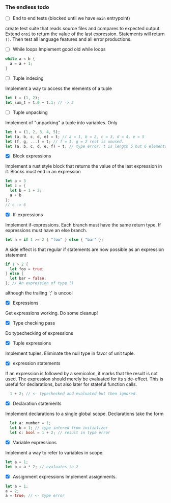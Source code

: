 
### The endless todo

- [ ] End to end tests (blocked until we have `main` entrypoint)

create test suite that reads source files and compares to expected output.
Extend `onoi` to return the value of the last expression. Statements will return `()`.
Then test all language features and all error productions.

- [ ] While loops
Implement good old while loops
```rust
while a < b {
  a = a + 1;
}
```

- [ ] Tuple indexing

Implement a way to access the elements of a tuple
```rust
let t = (1, 2);
let sum_t = t.0 + t.1; // -> 3
```

- [ ] Tuple unpacking

Implement of "unpacking" a tuple into variables. Only 

```rust
let t = (1, 2, 3, 4, 5);
let (a, b, c, d, e) = t; // a = 1, b = 2, c = 3, d = 4, e = 5
let (f, g, ...) = t; // f = 1, g = 2 rest is unused.
let (a, b, c, d, e, f) = t; // type error: t is length 5 but 6 elements extracted  
```

- [x] Block expressions

Implement a rust style block that returns the value of the last expression in it. 
Blocks must end in an expression
```rust
let a = 3
let c = {
  let b = 1 + 2;
  a + b
};
// c -> 6
```

- [x] If-expressions

Implement if-expressions. Each branch must have the same return type.
If expressions must have an else branch.
```rust
let a = if 1 >= 2 { "foo" } else { "bar" };
```

A side effect is that regular if statements are now possible as an expression statement
```rust
if 1 > 2 {
  let foo = true;
} else {
  let bar = false;
}; // An expression of type ()
```
although the trailing ';' is uncool

- [x] Expressions

Get expressions working. Do some cleanup!

- [x] Type checking pass

Do typechecking of expressions

- [x] Tuple expressions

Implement tuples. Eliminate the null type in favor of unit tuple.

- [x] expression statements

If an expression is followed by a semicolon, it marks that the result is not used.
The expression should merely be evaluated for its side-effect.
This is useful for declarations, but also later for stateful function calls.
```rust
  1 + 2; // <- typechecked and evaluated but then ignored.
```

- [x] Declaration statements

Implement declarations to a single global scope. Declarations take the form
```rust
  let a: number = 1;
  let b = 1; // type infered from initializer
  let c: bool = 1 + 2; // result in type error
```

- [x] Variable expressions

Implement a way to refer to variables in scope.
```rust
let a = 1;
let b = a * 2; // evaluates to 2
```

- [x] Assignment expressions
Implement assignments.
```rust
let a = 1;
a = 2;
a = true; // <- type error
```

